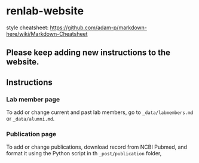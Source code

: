 # renlab-website
style cheatsheet: https://github.com/adam-p/markdown-here/wiki/Markdown-Cheatsheet
## Please keep adding new instructions to the website. 

## Instructions
### Lab member page
To add or change current and past lab members, go to `_data/labmembers.md` or  `_data/alumni.md`. 

### Publication page
To add or change publications, download record from NCBI Pubmed, and format it using the Python script in th `_post/publication` folder,
